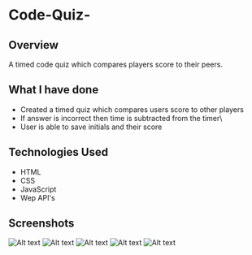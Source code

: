 # Code-Quiz-

## Overview

A timed code quiz which compares players score to their peers.

## What I have done

- Created a timed quiz which compares users score to other players
- If answer is incorrect then time is subtracted from the timer\
- User is able to save initials and their score

## Technologies Used

- HTML
- CSS
- JavaScript
- Wep API's

## Screenshots

![Alt text](/Users/intisarmohamed/coding_bootcamp/homeworks/Code-Quiz-/Assets/screenshots/index1.png)
![Alt text](/Users/intisarmohamed/coding_bootcamp/homeworks/Code-Quiz-/Assets/screenshots/score.png)
![Alt text](/Users/intisarmohamed/coding_bootcamp/homeworks/Code-Quiz-/Assets/screenshots/css.png)
![Alt text](/Users/intisarmohamed/coding_bootcamp/homeworks/Code-Quiz-/Assets/screenshots/scriptjs.png)
![Alt text](/Users/intisarmohamed/coding_bootcamp/homeworks/Code-Quiz-/Assets/screenshots/scorejs.png)
